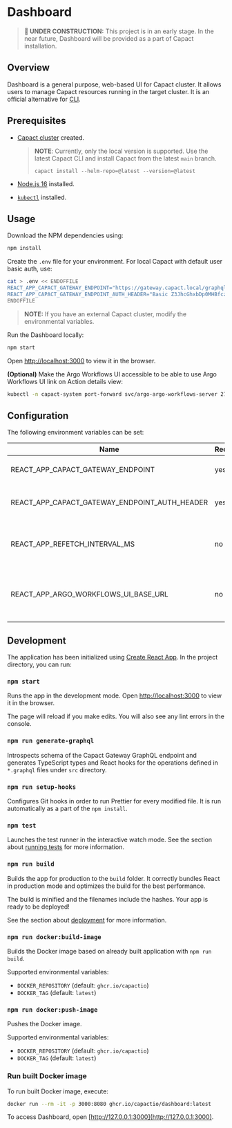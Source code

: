 # Dashboard

> **🚧 UNDER CONSTRUCTION:** This project is in an early stage. In the near future, Dashboard will be provided as a part of Capact installation.

## Overview

Dashboard is a general purpose, web-based UI for Capact cluster. It allows users to manage Capact resources running in the target cluster. It is an official alternative for [CLI](https://capact.io/docs/cli/getting-started).

## Prerequisites

- [Capact cluster](https://capact.io/docs/next/installation) created.

  > **NOTE**: Currently, only the local version is supported. Use the latest Capact CLI and install Capact from the latest `main` branch.
  >
  > `capact install --helm-repo=@latest --version=@latest`

- [Node.js 16](https://docs.npmjs.com/downloading-and-installing-node-js-and-npm) installed.
- [`kubectl`](https://kubernetes.io/docs/tasks/tools/install-kubectl/) installed.

## Usage

Download the NPM dependencies using:

```bash
npm install
```

Create the `.env` file for your environment. For local Capact with default user basic auth, use:

```bash
cat > .env << ENDOFFILE
REACT_APP_CAPACT_GATEWAY_ENDPOINT="https://gateway.capact.local/graphql"
REACT_APP_CAPACT_GATEWAY_ENDPOINT_AUTH_HEADER="Basic Z3JhcGhxbDp0MHBfczNjcjN0"
ENDOFFILE
```

> **NOTE:** If you have an external Capact cluster, modify the environmental variables.

Run the Dashboard locally:

```bash
npm start
```

Open [http://localhost:3000](http://localhost:3000) to view it in the browser.

**(Optional)** Make the Argo Workflows UI accessible to be able to use Argo Workflows UI link on Action details view:

```bash
kubectl -n capact-system port-forward svc/argo-argo-workflows-server 2746
```

## Configuration

The following environment variables can be set:

| Name                                          | Required | Default                 | Description                                             |
| --------------------------------------------- | -------- | ----------------------- | ------------------------------------------------------- |
| REACT_APP_CAPACT_GATEWAY_ENDPOINT             | yes      |                         | Capact Gateway endpoint.                                |
| REACT_APP_CAPACT_GATEWAY_ENDPOINT_AUTH_HEADER | yes      |                         | Capact Gateway authorization header.                    |
| REACT_APP_REFETCH_INTERVAL_MS                 | no       | `1000`                  | Re-fetch interval used by React Query to poll new data. |
| REACT_APP_ARGO_WORKFLOWS_UI_BASE_URL          | no       | `http://localhost:2746` | Base URL for Argo Workflows UI used by Capact cluster.  |

## Development

The application has been initialized using [Create React App](https://create-react-app.dev/). In the project directory, you can run:

### `npm start`

Runs the app in the development mode.
Open [http://localhost:3000](http://localhost:3000) to view it in the browser.

The page will reload if you make edits.
You will also see any lint errors in the console.

### `npm run generate-graphql`

Introspects schema of the Capact Gateway GraphQL endpoint and generates TypeScript types and React hooks for the operations defined in `*.graphql` files under `src` directory.

### `npm run setup-hooks`

Configures Git hooks in order to run Prettier for every modified file. It is run automatically as a part of the `npm install`.

### `npm test`

Launches the test runner in the interactive watch mode.
See the section about [running tests](https://facebook.github.io/create-react-app/docs/running-tests) for more information.

### `npm run build`

Builds the app for production to the `build` folder.
It correctly bundles React in production mode and optimizes the build for the best performance.

The build is minified and the filenames include the hashes.
Your app is ready to be deployed!

See the section about [deployment](https://facebook.github.io/create-react-app/docs/deployment) for more information.

### `npm run docker:build-image`

Builds the Docker image based on already built application with `npm run build`.

Supported environmental variables:

- `DOCKER_REPOSITORY` (default: `ghcr.io/capactio`)
- `DOCKER_TAG` (default: `latest`)

### `npm run docker:push-image`

Pushes the Docker image.

Supported environmental variables:

- `DOCKER_REPOSITORY` (default: `ghcr.io/capactio`)
- `DOCKER_TAG` (default: `latest`)

### Run built Docker image

To run built Docker image, execute:

```bash
docker run --rm -it -p 3000:8080 ghcr.io/capactio/dashboard:latest
```

To access Dashboard, open [http://127.0.0.1:3000](http://127.0.0.1:3000).

